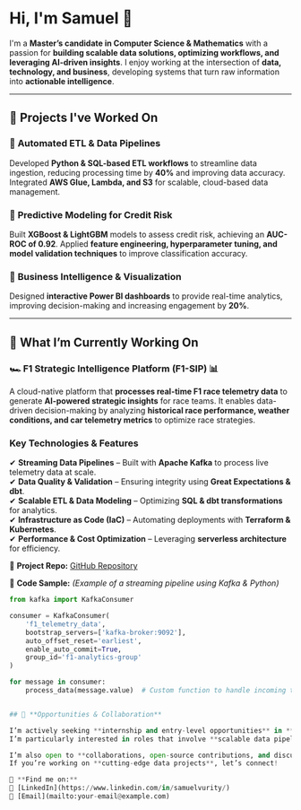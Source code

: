 # **Hi, I'm Samuel 👋**  

I'm a **Master’s candidate in Computer Science & Mathematics** with a passion for **building scalable data solutions, optimizing workflows, and leveraging AI-driven insights**. I enjoy working at the intersection of **data, technology, and business**, developing systems that turn raw information into **actionable intelligence**.  

---

## 📂 **Projects I've Worked On**  

### 🔹 **Automated ETL & Data Pipelines**  
Developed **Python & SQL-based ETL workflows** to streamline data ingestion, reducing processing time by **40%** and improving data accuracy. Integrated **AWS Glue, Lambda, and S3** for scalable, cloud-based data management.  

### 🔹 **Predictive Modeling for Credit Risk**  
Built **XGBoost & LightGBM** models to assess credit risk, achieving an **AUC-ROC of 0.92**. Applied **feature engineering, hyperparameter tuning, and model validation techniques** to improve classification accuracy.  

### 🔹 **Business Intelligence & Visualization**  
Designed **interactive Power BI dashboards** to provide real-time analytics, improving decision-making and increasing engagement by **20%**.  

---

## 🚀 **What I’m Currently Working On**  

### 🏎️ **F1 Strategic Intelligence Platform (F1-SIP) 📊**  
A cloud-native platform that **processes real-time F1 race telemetry data** to generate **AI-powered strategic insights** for race teams. It enables data-driven decision-making by analyzing **historical race performance, weather conditions, and car telemetry metrics** to optimize race strategies.  

### **Key Technologies & Features**  
✔ **Streaming Data Pipelines** – Built with **Apache Kafka** to process live telemetry data at scale.  
✔ **Data Quality & Validation** – Ensuring integrity using **Great Expectations & dbt**.  
✔ **Scalable ETL & Data Modeling** – Optimizing **SQL & dbt transformations** for analytics.  
✔ **Infrastructure as Code (IaC)** – Automating deployments with **Terraform & Kubernetes**.  
✔ **Performance & Cost Optimization** – Leveraging **serverless architecture** for efficiency.  

🔗 **Project Repo:** [GitHub Repository](https://github.com/your-repo-link)  

📌 **Code Sample:** *(Example of a streaming pipeline using Kafka & Python)*  

```python
from kafka import KafkaConsumer

consumer = KafkaConsumer(
    'f1_telemetry_data',
    bootstrap_servers=['kafka-broker:9092'],
    auto_offset_reset='earliest',
    enable_auto_commit=True,
    group_id='f1-analytics-group'
)

for message in consumer:
    process_data(message.value)  # Custom function to handle incoming telemetry data


## 🎯 **Opportunities & Collaboration**  

I’m actively seeking **internship and entry-level opportunities** in **data engineering, analytics, and cloud computing**.  
I’m particularly interested in roles that involve **scalable data pipelines, machine learning for predictive analytics, and cloud-based data architecture**.  

I’m also open to **collaborations, open-source contributions, and discussing innovative data solutions** in **FinTech, AI, and sports analytics**.  
If you’re working on **cutting-edge data projects**, let’s connect!  

📩 **Find me on:**  
🔗 [LinkedIn](https://www.linkedin.com/in/samuelvurity/)  
📧 [Email](mailto:your-email@example.com)  
